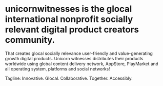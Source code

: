 # unicornwitnesses is the glocal international nonprofit socially relevant digital product creators community.

That creates glocal socially relevance user-friendly and value-generating growth digital products. Unicorn witnesses distributes their products worldwide using global content delivery network, AppStore, PlayMarket and all operating system, platforms and social networks!

Tagline: Innovative. Glocal. Collaborative. Together. Accessibly.